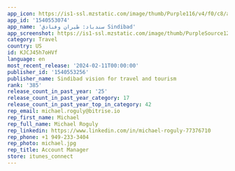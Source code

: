 ```yaml
---
app_icon: https://is1-ssl.mzstatic.com/image/thumb/Purple116/v4/f0/c8/a4/f0c8a404-36ca-0fdd-9307-1065cc11309e/AppIconRelease-0-0-1x_U007ephone-0-0-sRGB-0-85-220.png/1024x1024bb.png
app_id: '1540553074'
app_name: 'سندباد: طيران وفنادق Sindibad'
app_screenshot: https://is1-ssl.mzstatic.com/image/thumb/PurpleSource126/v4/1a/22/11/1a22110a-3b06-44ec-d67f-c180b254d02c/a90642dd-79f9-4947-b04e-d3be0893431e_ios-Big-withHotel-Ar-Inverted-01.jpg/1242x2688bb.png
category: Travel
country: US
id: KJCJ45h7oHVf
language: en
most_recent_release: '2024-02-11T00:00:00'
publisher_id: '1540553256'
publisher_name: Sindibad vision for travel and tourism
rank: '385'
release_count_in_past_year: '25'
release_count_in_past_year_category: 17
release_count_in_past_year_top_in_category: 42
rep_email: michael.roguly@bitrise.io
rep_first_name: Michael
rep_full_name: Michael Roguly
rep_linkedin: https://www.linkedin.com/in/michael-roguly-77376710
rep_phone: +1 949-233-3404
rep_photo: michael.jpg
rep_title: Account Manager
store: itunes_connect
---
```

